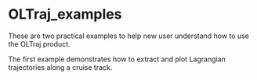 # OLTraj_examples
These are two practical examples to help new user understand how to use the OLTraj product.

The first example demonstrates how to extract and plot Lagrangian trajectories along a cruise track.
